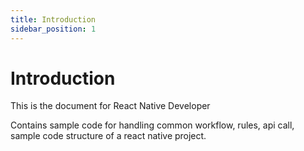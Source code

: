 ```yaml
---
title: Introduction
sidebar_position: 1
---
```


# Introduction

This is the document for React Native Developer

Contains sample code for handling common workflow, rules, api call, sample code structure of a react native project.
